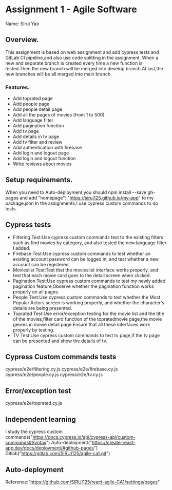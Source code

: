 # Assignment 1 - Agile Software

Name: Sirui Yao

## Overview.

This assignment is based on web assignment and add cypress tests and GitLab CI pipeline,and also use code splitting in the assignment.
When a new and separate branch is created every time a new function is tested.Then the new branch will be merged into develop branch.At last,the new branches will be all merged into main branch.
### Features.
+ Add toprated page
+ Add people page 
+ Add people detail page
+ Add all the pages of movies (from 1 to 500)
+ Add language filter 
+ Add pagination function
+ Add tv page
+ Add details in tv page
+ Add tv filter and review
+ Add authentication with firebase
+ Add login and logout page
+ Add login and logout function
+ Write reviews about movies
## Setup requirements.

When you need to Auto-deployment,you should npm install --save gh-pages and add "homepage": "https://sirui125.github.io/my-app" to my package.json
In the assignments,I use cypress custom commands to do tests.
## Cypress tests
+ Filtering Test:Use cypress custom commands test to the existing filters such as find movies by category, and also tested the new language filter I added.
+ Firebase Test:Use cypress custom commands to test whether an existing account password can be logged in, and test whether a new account can be registered.
+ Movieslist Test:Test that the movieslist interface works properly, and test that each movie card goes to the detail screen when clicked.
+ Pagination Test:Use cypress custom commands to test my newly added pagination feature,Observe whether the pagination function works properly on all pages.
+ People Test:Use cypress custom commands to test whether the Most Popular Actors screen is working properly, and whether the character's details are being presented.
+ Toprated Test:Use error/exception testing for the movie list and the title of the movies,filter card function of the topratedmovie page,the movie genres in movie detail page.Ensure that all these interfaces work properly by testing.
+ TV Test:Use cypress custom commands to test tv page,if the tv page can be presented and show the details of tv.
## Cypress Custom commands tests
cypress/e2e/filtering.cy.js
cypress/e2e/firebase.cy.js
cypress/e2e/people.cy.js
cypress/e2e/tv.cy.js
## Error/exception test
cypress/e2e/toprated.cy.js
## Independent learning
I study the cypress custom commands("https://docs.cypress.io/api/cypress-api/custom-commands#Syntax")
Auto-deployment("https://create-react-app.dev/docs/deployment/#github-pages")
Gitlab("https://gitlab.com/SIRUI125/agile-ca1.git")
## Auto-deployment
Reference:"https://github.com/SIRUI125/react-agile-CA1/settings/pages"
